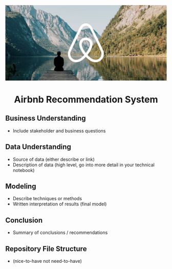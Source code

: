 ![airbnb_image](https://github.com/jtjohn172/Airbnb-Recommendation-System/blob/main/images/airbnb-image.jpg)

<h1 align="center">Airbnb Recommendation System</h1>


## Business Understanding
* Include stakeholder and business questions
## Data Understanding
* Source of data (either describe or link)
* Description of data (high level, go into more detail in your technical notebook)
## Modeling
* Describe techniques or methods
* Written interpretation of results (final model)
## Conclusion
* Summary of conclusions / recommendations
## Repository File Structure
* (nice-to-have not need-to-have)

